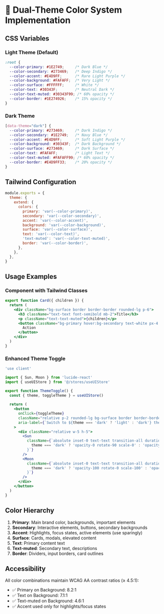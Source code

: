 # 🎨 Dual-Theme Color System Implementation

## CSS Variables

### Light Theme (Default)
```css
:root {
  --color-primary: #1E2749;     /* Dark Blue */
  --color-secondary: #273469;   /* Deep Indigo */
  --color-accent: #E4D9FF;      /* Rare Light Purple */
  --color-background: #FAFAFF;  /* Very Light */
  --color-surface: #FFFFFF;     /* White */
  --color-text: #30343F;        /* Neutral Dark */
  --color-text-muted: #30343F99; /* 60% opacity */
  --color-border: #1E274926;    /* 15% opacity */
}
```

### Dark Theme
```css
[data-theme="dark"] {
  --color-primary: #273469;     /* Dark Indigo */
  --color-secondary: #1E2749;   /* Navy Blue */
  --color-accent: #E4D9FF;      /* Soft Light Purple */
  --color-background: #30343F;  /* Dark Background */
  --color-surface: #273469;     /* Dark Surface */
  --color-text: #FAFAFF;        /* Light Text */
  --color-text-muted: #FAFAFF99; /* 60% opacity */
  --color-border: #E4D9FF33;    /* 20% opacity */
}
```

## Tailwind Configuration

```js
module.exports = {
  theme: {
    extend: {
      colors: {
        primary: 'var(--color-primary)',
        secondary: 'var(--color-secondary)',
        accent: 'var(--color-accent)',
        background: 'var(--color-background)',
        surface: 'var(--color-surface)',
        text: 'var(--color-text)',
        'text-muted': 'var(--color-text-muted)',
        border: 'var(--color-border)',
      },
    },
  },
}
```

## Usage Examples

### Component with Tailwind Classes
```jsx
export function Card({ children }) {
  return (
    <div className="bg-surface border border-border rounded-lg p-6">
      <h3 className="text-text font-semibold mb-2">Title</h3>
      <p className="text-text-muted">{children}</p>
      <button className="bg-primary hover:bg-secondary text-white px-4 py-2 rounded focus:ring-2 focus:ring-accent">
        Action
      </button>
    </div>
  )
}
```

### Enhanced Theme Toggle
```jsx
'use client'

import { Sun, Moon } from 'lucide-react'
import { useUIStore } from '@/stores/useUIStore'

export function ThemeToggle() {
  const { theme, toggleTheme } = useUIStore()
  
  return (
    <button
      onClick={toggleTheme}
      className="relative p-2 rounded-lg bg-surface border border-border hover:bg-accent/10 transition-all duration-300"
      aria-label={`Switch to ${theme === 'dark' ? 'light' : 'dark'} theme`}
    >
      <div className="relative w-5 h-5">
        <Sun 
          className={`absolute inset-0 text-text transition-all duration-300 ${
            theme === 'dark' ? 'opacity-0 rotate-90 scale-0' : 'opacity-100 rotate-0 scale-100'
          }`} 
        />
        <Moon 
          className={`absolute inset-0 text-text transition-all duration-300 ${
            theme === 'dark' ? 'opacity-100 rotate-0 scale-100' : 'opacity-0 -rotate-90 scale-0'
          }`} 
        />
      </div>
    </button>
  )
}
```

## Color Hierarchy

1. **Primary**: Main brand color, backgrounds, important elements
2. **Secondary**: Interactive elements, buttons, secondary backgrounds  
3. **Accent**: Highlights, focus states, active elements (use sparingly)
4. **Surface**: Cards, modals, elevated content
5. **Text**: Primary content text
6. **Text-muted**: Secondary text, descriptions
7. **Border**: Dividers, input borders, card outlines

## Accessibility

All color combinations maintain WCAG AA contrast ratios (≥ 4.5:1):
- ✅ Primary on Background: 8.2:1
- ✅ Text on Background: 7.1:1  
- ✅ Text-muted on Background: 4.6:1
- ✅ Accent used only for highlights/focus states